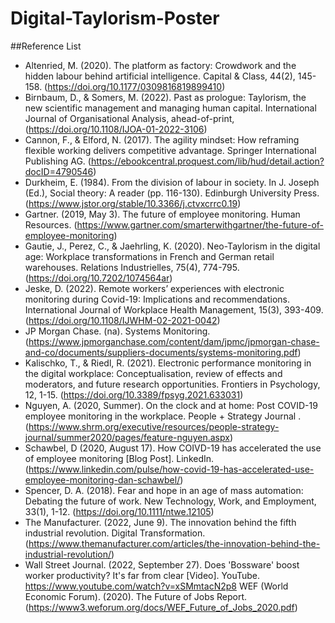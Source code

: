 # Digital-Taylorism-Poster
##Reference List
- Altenried, M. (2020). The platform as factory: Crowdwork and the hidden labour behind artificial intelligence. Capital & Class, 44(2), 145-158. (https://doi.org/10.1177/0309816819899410) 
- Birnbaum, D., & Somers, M. (2022). Past as prologue: Taylorism, the new scientific management and managing human capital. International Journal of Organisational Analysis, ahead-of-print, (https://doi.org/10.1108/IJOA-01-2022-3106) 
- Cannon, F., & Elford, N. (2017). The agility mindset: How reframing flexible working delivers competitive advantage. Springer International Publishing AG. (https://ebookcentral.proquest.com/lib/hud/detail.action?docID=4790546) 
- Durkheim, E. (1984). From the division of labour in society. In J. Joseph (Ed.), Social theory: A reader (pp. 116-130). Edinburgh University Press. (https://www.jstor.org/stable/10.3366/j.ctvxcrrc0.19) 
- Gartner. (2019, May 3). The future of employee monitoring. Human Resources. (https://www.gartner.com/smarterwithgartner/the-future-of-employee-monitoring) 
- Gautie, J., Perez, C., & Jaehrling, K. (2020). Neo-Taylorism in the digital age: Workplace transformations in French and German retail warehouses. Relations Industrielles, 75(4), 774-795. (https://doi.org/10.7202/1074564ar) 
- Jeske, D. (2022). Remote workers’ experiences with electronic monitoring during Covid-19: Implications and recommendations. International Journal of Workplace Health Management, 15(3), 393-409. (https://doi.org/10.1108/IJWHM-02-2021-0042) 
- JP Morgan Chase. (na). Systems Monitoring. (https://www.jpmorganchase.com/content/dam/jpmc/jpmorgan-chase-and-co/documents/suppliers-documents/systems-monitoring.pdf) 
- Kalischko, T., & Riedl, R. (2021). Electronic performance monitoring in the digital workplace: Conceptualisation, review of effects and moderators, and future research opportunities. Frontiers in Psychology, 12, 1-15. (https://doi.org/10.3389/fpsyg.2021.633031)  
- Nguyen, A. (2020, Summer). On the clock and at home: Post COVID-19 employee monitoring in the workplace. People + Strategy Journal . (https://www.shrm.org/executive/resources/people-strategy-journal/summer2020/pages/feature-nguyen.aspx) 
- Schawbel, D (2020, August 17). How COIVD-19 has accelerated the use of employee monitoring [Blog Post]. LinkedIn. (https://www.linkedin.com/pulse/how-covid-19-has-accelerated-use-employee-monitoring-dan-schawbel/) 
- Spencer, D. A. (2018). Fear and hope in an age of mass automation: Debating the future of work. New Technology, Work, and Employment, 33(1), 1-12. (https://doi.org/10.1111/ntwe.12105)
- The Manufacturer. (2022, June 9). The innovation behind the fifth industrial revolution. Digital Transformation. (https://www.themanufacturer.com/articles/the-innovation-behind-the-industrial-revolution/) 
- Wall Street Journal. (2022, September 27). Does 'Bossware' boost worker productivity? It's far from clear [Video]. YouTube. https://www.youtube.com/watch?v=xSMmtacN2p8 
WEF (World Economic Forum). (2020). The Future of Jobs Report. (https://www3.weforum.org/docs/WEF_Future_of_Jobs_2020.pdf) 
